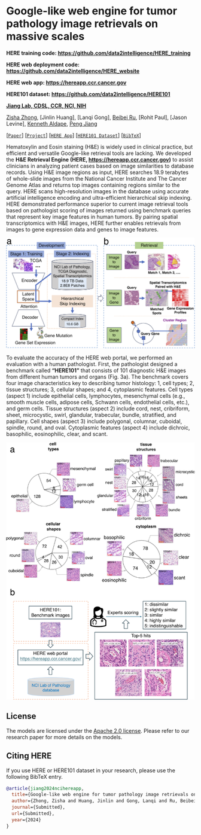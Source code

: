 # Google-like web engine for tumor pathology image retrievals on massive scales

**HERE training code: https://github.com/data2intelligence/HERE_training**

**HERE web deployment code: https://github.com/data2intelligence/HERE_website**

**HERE web app: https://hereapp.ccr.cancer.gov**

**HERE101 dataset: https://github.com/data2intelligence/HERE101**

**[Jiang Lab, CDSL, CCR, NCI, NIH](https://ccr.cancer.gov/staff-directory/peng-jiang)**

[Zisha Zhong](https://scholar.google.com/citations?user=FYvMdNcAAAAJ), [Jinlin Huang], [Lanqi Gong], [Beibei Ru](https://scholar.google.com/citations?user=QB7Aj4YAAAAJ&hl=en), [Rohit Paul], [Jason Levine], [Kenneth Aldape](https://ccr.cancer.gov/staff-directory/kenneth-aldape), [Peng Jiang](https://ccr.cancer.gov/staff-directory/peng-jiang)

[[`Paper`](https://ccr.cancer.gov/staff-directory/peng-jiang)] [[`Project`](https://ccr.cancer.gov/staff-directory/peng-jiang)] [[`HERE App`](https://hereapp.ccr.cancer.gov/)] [[`HERE101 Dataset`](https://github.com/data2intelligence/HERE101)] [[`BibTeX`](#citing-here-paper)]

Hematoxylin and Eosin staining (H&E) is widely used in clinical practice, but efficient and versatile Google-like retrieval tools are lacking. We developed the **H&E Retrieval Engine (HERE, https://hereapp.ccr.cancer.gov)** to assist clinicians in analyzing patient cases based on image similarities to database records. Using H&E image regions as input, HERE searches 18.9 terabytes of whole-slide images from the National Cancer Institute and The Cancer Genome Atlas and returns top images containing regions similar to the query. HERE scans high-resolution images in the database using accurate artificial intelligence encoding and ultra-efficient hierarchical skip indexing. HERE demonstrated performance superior to current image retrieval tools based on pathologist scoring of images returned using benchmark queries that represent key image features in human tumors. By pairing spatial transcriptomics with H&E images, HERE further enables retrievals from images to gene expression data and genes to image features.

![HERE](Fig1.png)

To evaluate the accuracy of the HERE web portal, we performed an evaluation with a human pathologist. First, the pathologist designed a benchmark called **“HERE101”** that consists of 101 diagnostic H&E images from different human tumors and organs (Fig. 3a). The benchmark covers four image characteristics key to describing tumor histology: 1, cell types; 2, tissue structures; 3, cellular shapes; and 4, cytoplasmic features. Cell types (aspect 1) include epithelial cells, lymphocytes, mesenchymal cells (e.g., smooth muscle cells, adipose cells, Schwann cells, endothelial cells, etc.), and germ cells. Tissue structures (aspect 2) include cord, nest, cribriform, sheet, microcystic, swirl, glandular, trabecular, bundle, stratified, and papillary. Cell shapes (aspect 3) include polygonal, columnar, cuboidal, spindle, round, and oval. Cytoplasmic features (aspect 4) include dichroic, basophilic, eosinophilic, clear, and scant.

![HERE101 dataset](Fig3.png)

## License

The models are licensed under the [Apache 2.0 license](./LICENSE). Please refer to our research paper for more details on the models.

## Citing HERE

If you use HERE or HERE101 dataset in your research, please use the following BibTeX entry.

```bibtex
@article{jiang2024ncihereapp,
  title={Google-like web engine for tumor pathology image retrievals on massive scales},
  author={Zhong, Zisha and Huang, Jinlin and Gong, Lanqi and Ru, Beibei and Paul, Rohit and Levine, Jason and Aldape, Kenneth and Jiang Peng},
  journal={Submitted},
  url={Submitted},
  year={2024}
}
```





















